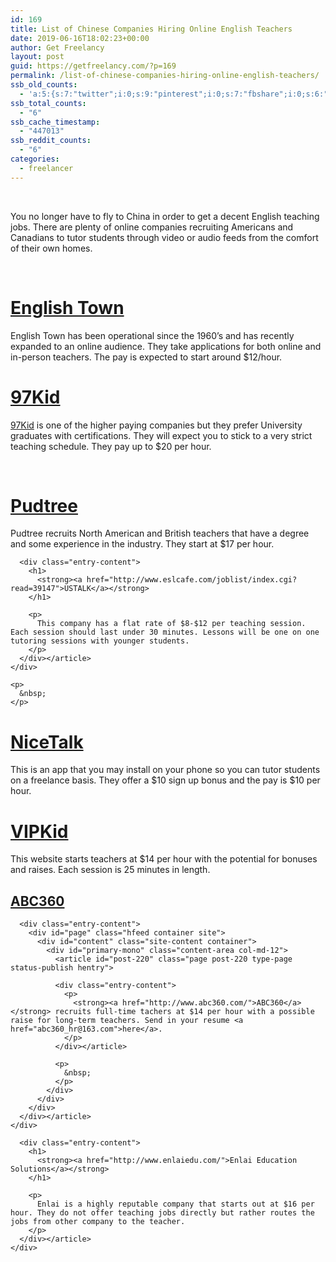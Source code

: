 ```yaml
---
id: 169
title: List of Chinese Companies Hiring Online English Teachers
date: 2019-06-16T18:02:23+00:00
author: Get Freelancy
layout: post
guid: https://getfreelancy.com/?p=169
permalink: /list-of-chinese-companies-hiring-online-english-teachers/
ssb_old_counts:
  - 'a:5:{s:7:"twitter";i:0;s:9:"pinterest";i:0;s:7:"fbshare";i:0;s:6:"reddit";i:0;s:6:"tumblr";i:0;}'
ssb_total_counts:
  - "6"
ssb_cache_timestamp:
  - "447013"
ssb_reddit_counts:
  - "6"
categories:
  - freelancer
---
```

&nbsp;

You no longer have to fly to China in order to get a decent English teaching jobs. There are plenty of online companies recruiting Americans and Canadians to tutor students through video or audio feeds from the comfort of their own homes.

&nbsp;

# [English Town](http://careers.ef.com/)

English Town has been operational since the 1960’s and has recently expanded to an online audience. They take applications for both online and in-person teachers. The pay is expected to start around $12/hour.

# [97Kid](chenjiao@97kid.com)

[97Kid](http://www.97kid.com/) is one of the higher paying companies but they prefer University graduates with certifications. They will expect you to stick to a very strict teaching schedule. They pay up to $20 per hour.

&nbsp;

# [Pudtree](http://jobs.pudtree.com/o/part-time-online-kids-esl-teacher)

Pudtree recruits North American and British teachers that have a degree and some experience in the industry. They start at $17 per hour.

<div id="page" class="hfeed container site">
  <div id="content" class="site-content container">
    <div id="primary-mono" class="content-area col-md-12">
      <article id="post-220" class="page post-220 type-page status-publish hentry"> 
      
      <div class="entry-content">
        <h1>
          <strong><a href="http://www.eslcafe.com/joblist/index.cgi?read=39147">USTALK</a></strong>
        </h1>
        
        <p>
          This company has a flat rate of $8-$12 per teaching session. Each session should last under 30 minutes. Lessons will be one on one tutoring sessions with younger students.
        </p>
      </div></article>
    </div>
    
    <p>
      &nbsp;
    </p>
  </div>
</div>

# [NiceTalk](http://www.nicetalk.com/)

This is an app that you may install on your phone so you can tutor students on a freelance basis. They offer a $10 sign up bonus and the pay is $10 per hour.

# [VIPKid](http://teacher-recruitment.vipkid.com.cn/)

This website starts teachers at $14 per hour with the potential for bonuses and raises. Each session is 25 minutes in length.

## **[ABC360](http://www.abc360.com/)**

<div id="page" class="hfeed container site">
  <div id="content" class="site-content container">
    <div id="primary-mono" class="content-area col-md-12">
      <article id="post-220" class="page post-220 type-page status-publish hentry"> 
      
      <div class="entry-content">
        <div id="page" class="hfeed container site">
          <div id="content" class="site-content container">
            <div id="primary-mono" class="content-area col-md-12">
              <article id="post-220" class="page post-220 type-page status-publish hentry"> 
              
              <div class="entry-content">
                <p>
                  <strong><a href="http://www.abc360.com/">ABC360</a></strong> recruits full-time tachers at $14 per hour with a possible raise for long-term teachers. Send in your resume <a href="abc360_hr@163.com">here</a>.
                </p>
              </div></article> 
              
              <p>
                &nbsp;
              </p>
            </div>
          </div>
        </div>
      </div></article>
    </div>
  </div>
</div>

<div id="page" class="hfeed container site">
  <div id="content" class="site-content container">
    <div id="primary-mono" class="content-area col-md-12">
      <article id="post-220" class="page post-220 type-page status-publish hentry"> 
      
      <div class="entry-content">
        <h1>
          <strong><a href="http://www.enlaiedu.com/">Enlai Education Solutions</a></strong>
        </h1>
        
        <p>
          Enlai is a highly reputable company that starts out at $16 per hour. They do not offer teaching jobs directly but rather routes the jobs from other company to the teacher.
        </p>
      </div></article>
    </div>
  </div>
</div>